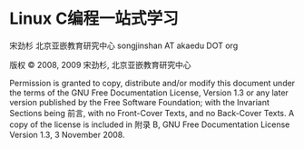 # Linux C编程一站式学习

宋劲杉 北京亚嵌教育研究中心 songjinshan AT akaedu DOT org

版权 © 2008, 2009 宋劲杉, 北京亚嵌教育研究中心

Permission is granted to copy, distribute and/or modify this document under the terms of the GNU Free Documentation License, Version 1.3 or any later version published by the Free Software Foundation; with the Invariant Sections being 前言, with no Front-Cover Texts, and no Back-Cover Texts. A copy of the license is included in 附录 B, GNU Free Documentation License Version 1.3, 3 November 2008.

